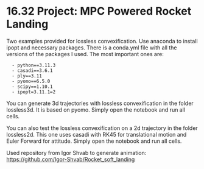 # 16.32 Project: MPC Powered Rocket Landing

Two examples provided for lossless convexification. Use anaconda to install ipopt and necessary packages. There is a conda.yml file with all the versions of the packages I used. The most important ones are:

      - python==3.11.3
      - casadi==3.6.1
      - ply==3.11
      - pyomo==6.5.0
      - scipy==1.10.1
      - ipopt=3.11.1=2

You can generate 3d trajectories with lossless convexification in the folder lossless3d. It is based on pyomo. Simply open the notebook and run all cells.

You can also test the lossless convexification on a 2d trajectory in the folder lossless2d. This one uses casadi with RK45 for translational motion and Euler Forward for attitude. Simply open the notebook and run all cells.

Used repository from Igor Shvab to generate animation: https://github.com/Igor-Shvab/Rocket_soft_landing